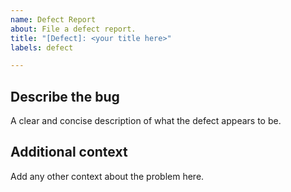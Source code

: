 ```yaml
---
name: Defect Report
about: File a defect report.
title: "[Defect]: <your title here>"
labels: defect

---
```


<!-- 
THank you for taking the time to file a report.  
-->

## Describe the bug

A clear and concise description of what the defect appears to be.

## Additional context

Add any other context about the problem here.
